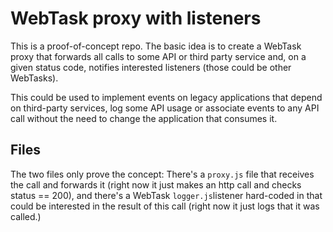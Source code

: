 # WebTask proxy with listeners

This is a proof-of-concept repo. The basic idea is to create a WebTask proxy that forwards all calls to some API or
third party service and, on a given status code, notifies interested listeners (those could be other WebTasks).

This could be used to implement events on legacy applications that depend on third-party services, log some API usage
or associate events to any API call without the need to change the application that consumes it.

## Files

The two files only prove the concept: There's a `proxy.js` file that receives the call and forwards it (right now it
just makes an http call and checks status == 200), and there's a WebTask `logger.js`listener hard-coded in that could
be interested in the result of this call (right now it just logs that it was called.)